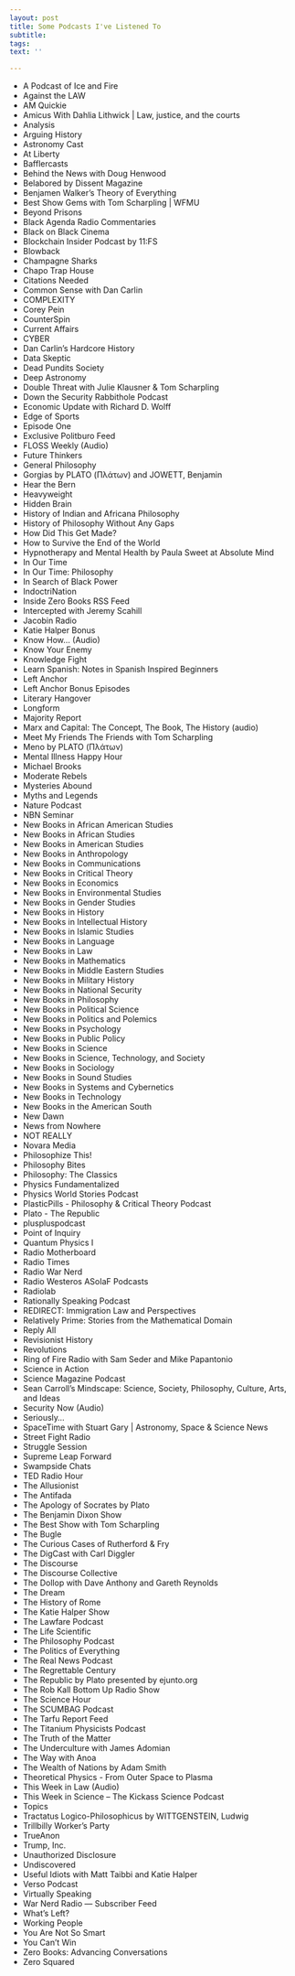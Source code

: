 ```yaml
---
layout: post
title: Some Podcasts I've Listened To
subtitle: 
tags: 
text: ''

---
```

* A Podcast of Ice and Fire
* Against the LAW
* AM Quickie
* Amicus With Dahlia Lithwick | Law, justice, and the courts
* Analysis
* Arguing History
* Astronomy Cast
* At Liberty
* Bafflercasts
* Behind the News with Doug Henwood
* Belabored by Dissent Magazine
* Benjamen Walker’s Theory of Everything
* Best Show Gems with Tom Scharpling | WFMU
* Beyond Prisons
* Black Agenda Radio Commentaries
* Black on Black Cinema
* Blockchain Insider Podcast by 11:FS
* Blowback
* Champagne Sharks
* Chapo Trap House
* Citations Needed
* Common Sense with Dan Carlin
* COMPLEXITY
* Corey Pein
* CounterSpin
* Current Affairs
* CYBER
* Dan Carlin’s Hardcore History
* Data Skeptic
* Dead Pundits Society
* Deep Astronomy
* Double Threat with Julie Klausner & Tom Scharpling
* Down the Security Rabbithole Podcast
* Economic Update with Richard D. Wolff
* Edge of Sports
* Episode One
* Exclusive Politburo Feed
* FLOSS Weekly (Audio)
* Future Thinkers
* General Philosophy
* Gorgias by PLATO (Πλάτων) and JOWETT, Benjamin
* Hear the Bern
* Heavyweight
* Hidden Brain
* History of Indian and Africana Philosophy
* History of Philosophy Without Any Gaps
* How Did This Get Made?
* How to Survive the End of the World
* Hypnotherapy and Mental Health by Paula Sweet at Absolute Mind
* In Our Time
* In Our Time: Philosophy
* In Search of Black Power
* IndoctriNation
* Inside Zero Books RSS Feed
* Intercepted with Jeremy Scahill
* Jacobin Radio
* Katie Halper Bonus
* Know How… (Audio)
* Know Your Enemy
* Knowledge Fight
* Learn Spanish: Notes in Spanish Inspired Beginners
* Left Anchor
* Left Anchor Bonus Episodes
* Literary Hangover
* Longform
* Majority Report
* Marx and Capital: The Concept, The Book, The History (audio)
* Meet My Friends The Friends with Tom Scharpling
* Meno by PLATO (Πλάτων)
* Mental Illness Happy Hour
* Michael Brooks
* Moderate Rebels
* Mysteries Abound
* Myths and Legends
* Nature Podcast
* NBN Seminar
* New Books in African American Studies
* New Books in African Studies
* New Books in American Studies
* New Books in Anthropology
* New Books in Communications
* New Books in Critical Theory
* New Books in Economics
* New Books in Environmental Studies
* New Books in Gender Studies
* New Books in History
* New Books in Intellectual History
* New Books in Islamic Studies
* New Books in Language
* New Books in Law
* New Books in Mathematics
* New Books in Middle Eastern Studies
* New Books in Military History
* New Books in National Security
* New Books in Philosophy
* New Books in Political Science
* New Books in Politics and Polemics
* New Books in Psychology
* New Books in Public Policy
* New Books in Science
* New Books in Science, Technology, and Society
* New Books in Sociology
* New Books in Sound Studies
* New Books in Systems and Cybernetics
* New Books in Technology
* New Books in the American South
* New Dawn
* News from Nowhere
* NOT REALLY
* Novara Media
* Philosophize This!
* Philosophy Bites
* Philosophy: The Classics
* Physics Fundamentalized
* Physics World Stories Podcast
* PlasticPills - Philosophy & Critical Theory Podcast
* Plato - The Republic
* pluspluspodcast
* Point of Inquiry
* Quantum Physics I
* Radio Motherboard
* Radio Times
* Radio War Nerd
* Radio Westeros ASoIaF Podcasts
* Radiolab
* Rationally Speaking Podcast
* REDIRECT: Immigration Law and Perspectives
* Relatively Prime: Stories from the Mathematical Domain
* Reply All
* Revisionist History
* Revolutions
* Ring of Fire Radio with Sam Seder and Mike Papantonio
* Science in Action
* Science Magazine Podcast
* Sean Carroll’s Mindscape: Science, Society, Philosophy, Culture, Arts, and Ideas
* Security Now (Audio)
* Seriously…
* SpaceTime with Stuart Gary | Astronomy, Space & Science News
* Street Fight Radio
* Struggle Session
* Supreme Leap Forward
* Swampside Chats
* TED Radio Hour
* The Allusionist
* The Antifada
* The Apology of Socrates by Plato
* The Benjamin Dixon Show
* The Best Show with Tom Scharpling
* The Bugle
* The Curious Cases of Rutherford & Fry
* The DigCast with Carl Diggler
* The Discourse
* The Discourse Collective
* The Dollop with Dave Anthony and Gareth Reynolds
* The Dream
* The History of Rome
* The Katie Halper Show
* The Lawfare Podcast
* The Life Scientific
* The Philosophy Podcast
* The Politics of Everything
* The Real News Podcast
* The Regrettable Century
* The Republic by Plato presented by ejunto.org
* The Rob Kall Bottom Up Radio Show
* The Science Hour
* The SCUMBAG Podcast
* The Tarfu Report Feed
* The Titanium Physicists Podcast
* The Truth of the Matter
* The Underculture with James Adomian
* The Way with Anoa
* The Wealth of Nations by Adam Smith
* Theoretical Physics - From Outer Space to Plasma
* This Week in Law (Audio)
* This Week in Science – The Kickass Science Podcast
* Topics
* Tractatus Logico-Philosophicus by WITTGENSTEIN, Ludwig
* Trillbilly Worker’s Party
* TrueAnon
* Trump, Inc.
* Unauthorized Disclosure
* Undiscovered
* Useful Idiots with Matt Taibbi and Katie Halper
* Verso Podcast
* Virtually Speaking
* War Nerd Radio — Subscriber Feed
* What’s Left?
* Working People
* You Are Not So Smart
* You Can’t Win
* Zero Books: Advancing Conversations
* Zero Squared